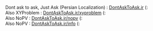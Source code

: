 Dont ask to ask, Just Ask (Persian Localization) : [DontAskToAsk.ir](https://dontasktoask.ir) (:  
Also XYProblem : [DontAskToAsk.ir/xyproblem](https://dontasktoask.ir/xyproblem.html) (:  
Also NoPV : [DontAskToAsk.ir/nopv](https://dontasktoask.ir/nopv.html) (:  
Also NoPV : [DontAskToAsk.ir/info](https://dontasktoask.ir/info.html) (: 
